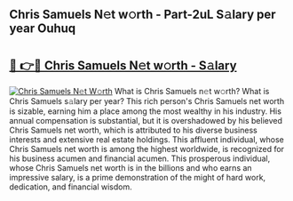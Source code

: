 ## Chris Samuels N𝚎t w𝚘rth - Part-2uL S𝚊lary per year Ouhuq

# <h2><a href="http://gc50xv4.nevu.top/?p=Chris+Samuels">🔗 👉🔴 Chris Samuels N𝚎t w𝚘rth - S𝚊lary</a></h2>

[![Chris Samuels N𝚎t W𝚘rth](https://i.imgur.com/Oavwk0R.jpeg)](http://gc50xv4.nevu.top/?p=Chris+Samuels)
What is Chris Samuels n𝚎t w𝚘rth? What is Chris Samuels s𝚊lary per year?
This rich person's Chris Samuels net worth is sizable, earning him a place among the most wealthy in his industry. His annual compensation is substantial, but it is overshadowed by his believed Chris Samuels net worth, which is attributed to his diverse business interests and extensive real estate holdings. This affluent individual, whose Chris Samuels net worth is among the highest worldwide, is recognized for his business acumen and financial acumen. This prosperous individual, whose Chris Samuels net worth is in the billions and who earns an impressive salary, is a prime demonstration of the might of hard work, dedication, and financial wisdom.
